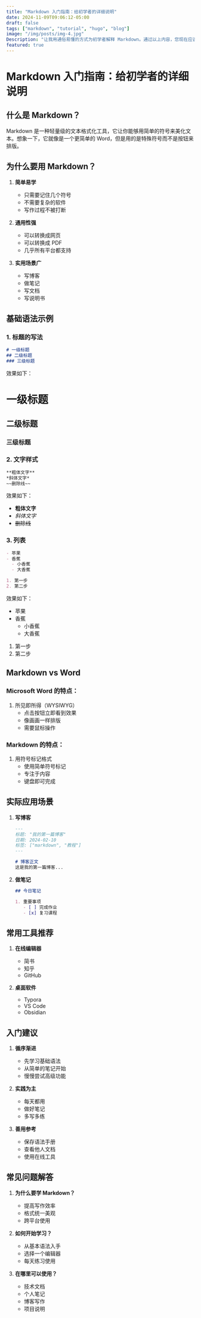 ```yaml
---
title: "Markdown 入门指南：给初学者的详细说明"
date: 2024-11-09T09:06:12-05:00
draft: false
tags: ["markdown", "tutorial", "hugo", "blog"]
image: "/img/posts/img-4.jpg"
Description: "让我用通俗易懂的方式为初学者解释 Markdown。通过以上内容，您现在应该对 Markdown 有了基本认识。想要深入了解哪个部分？我可以详细解释："
featured: true
---
```


# Markdown 入门指南：给初学者的详细说明

## 什么是 Markdown？

Markdown 是一种轻量级的文本格式化工具，它让你能够用简单的符号来美化文本。想象一下，它就像是一个更简单的 Word，但是用的是特殊符号而不是按钮来排版。

## 为什么要用 Markdown？

1. **简单易学**
   - 只需要记住几个符号
   - 不需要复杂的软件
   - 写作过程不被打断

2. **通用性强**
   - 可以转换成网页
   - 可以转换成 PDF
   - 几乎所有平台都支持

3. **实用场景广**
   - 写博客
   - 做笔记
   - 写文档
   - 写说明书

## 基础语法示例

### 1. 标题的写法
```markdown
# 一级标题
## 二级标题
### 三级标题
```
效果如下：
# 一级标题
## 二级标题
### 三级标题

### 2. 文字样式
```markdown
**粗体文字**
*斜体文字*
~~删除线~~
```
效果如下：
- **粗体文字**
- *斜体文字*
- ~~删除线~~

### 3. 列表
```markdown
- 苹果
- 香蕉
  - 小香蕉
  - 大香蕉

1. 第一步
2. 第二步
```
效果如下：
- 苹果
- 香蕉
  - 小香蕉
  - 大香蕉

1. 第一步
2. 第二步

## Markdown vs Word

### Microsoft Word 的特点：
1. 所见即所得（WYSIWYG）
   - 点击按钮立即看到效果
   - 像画画一样排版
   - 需要鼠标操作

### Markdown 的特点：
1. 用符号标记格式
   - 使用简单符号标记
   - 专注于内容
   - 键盘即可完成

## 实际应用场景

1. **写博客**
   ```markdown
   ---
   标题: "我的第一篇博客"
   日期: 2024-02-10
   标签: ["markdown", "教程"]
   ---
   
   # 博客正文
   这是我的第一篇博客...
   ```

2. **做笔记**
   ```markdown
   ## 今日笔记
   
   1. 重要事项
      - [ ] 完成作业
      - [x] 复习课程
   ```

## 常用工具推荐

1. **在线编辑器**
   - 简书
   - 知乎
   - GitHub

2. **桌面软件**
   - Typora
   - VS Code
   - Obsidian

## 入门建议

1. **循序渐进**
   - 先学习基础语法
   - 从简单的笔记开始
   - 慢慢尝试高级功能

2. **实践为主**
   - 每天都用
   - 做好笔记
   - 多写多练

3. **善用参考**
   - 保存语法手册
   - 查看他人文档
   - 使用在线工具

## 常见问题解答

1. **为什么要学 Markdown？**
   - 提高写作效率
   - 格式统一美观
   - 跨平台使用

2. **如何开始学习？**
   - 从基本语法入手
   - 选择一个编辑器
   - 每天练习使用

3. **在哪里可以使用？**
   - 技术文档
   - 个人笔记
   - 博客写作
   - 项目说明